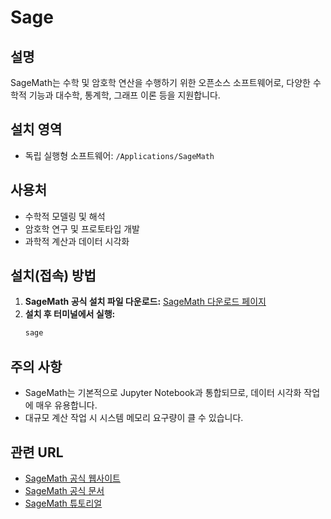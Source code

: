 # Sage

## 설명
SageMath는 수학 및 암호학 연산을 수행하기 위한 오픈소스 소프트웨어로, 다양한 수학적 기능과 대수학, 통계학, 그래프 이론 등을 지원합니다.

## 설치 영역
- 독립 실행형 소프트웨어: `/Applications/SageMath`

## 사용처
- 수학적 모델링 및 해석
- 암호학 연구 및 프로토타입 개발
- 과학적 계산과 데이터 시각화

## 설치(접속) 방법
1. **SageMath 공식 설치 파일 다운로드:**
   [SageMath 다운로드 페이지](https://www.sagemath.org/download.html)
2. **설치 후 터미널에서 실행:**
   ```bash
   sage
   ```

## 주의 사항
- SageMath는 기본적으로 Jupyter Notebook과 통합되므로, 데이터 시각화 작업에 매우 유용합니다.
- 대규모 계산 작업 시 시스템 메모리 요구량이 클 수 있습니다.

## 관련 URL
- [SageMath 공식 웹사이트](https://www.sagemath.org/)
- [SageMath 공식 문서](https://doc.sagemath.org/)
- [SageMath 튜토리얼](https://blog.hspace.io/posts/SageMath-tutorial-1/)